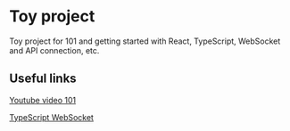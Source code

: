 # Toy project
Toy project for 101 and getting started with React, TypeScript, WebSocket and API connection, etc.

## Useful links
[Youtube video 101](https://www.youtube.com/watch?v=SqcY0GlETPk&t)

[TypeScript WebSocket](https://medium.com/@vitaliykorzenkoua/working-with-websocket-in-node-js-using-typescript-1aebb8a06bd6)
